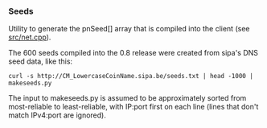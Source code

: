 ### Seeds ###

Utility to generate the pnSeed[] array that is compiled into the client
(see [src/net.cpp](/src/net.cpp)).

The 600 seeds compiled into the 0.8 release were created from sipa's DNS seed data, like this:

	curl -s http://CM_LowercaseCoinName.sipa.be/seeds.txt | head -1000 | makeseeds.py

The input to makeseeds.py is assumed to be approximately sorted from most-reliable to least-reliable,
with IP:port first on each line (lines that don't match IPv4:port are ignored).
